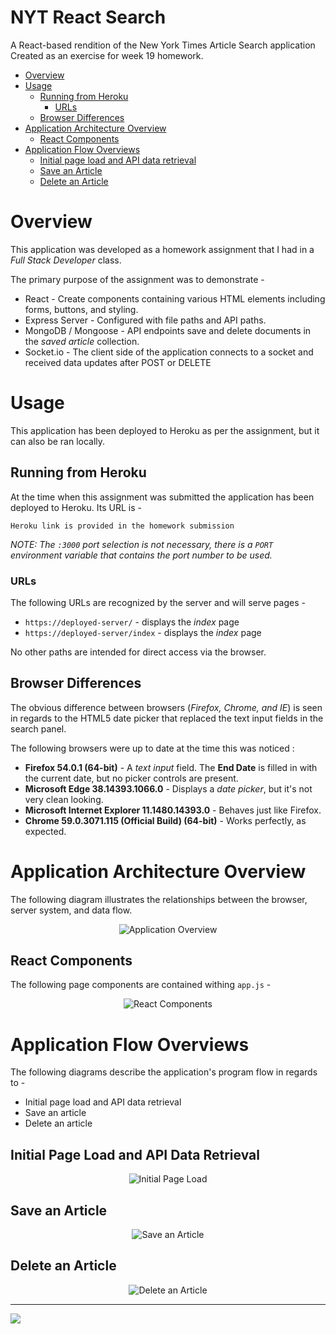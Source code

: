 # NYT React Search

A React-based rendition of the New York Times Article Search application Created as an exercise for week 19 homework.

* [Overview](#overview)
* [Usage](#usage)
  * [Running from Heroku](#running-from-heroku)
    * [URLs](#urls)
  * [Browser Differences](#browser_differences)
* [Application Architecture Overview](#application-architecture-overview)
  * [React Components](#react-components)
* [Application Flow Overviews](#application-flow-overviews)
  * [Initial page load and API data retrieval](#initial-page-load-and-api-data-retrieval)
  * [Save an Article](#save-n-article)
  * [Delete an Article](#delete-n-article)

# Overview

This application was developed as a homework assignment that I had in a *Full Stack Developer* class.

The primary purpose of the assignment was to demonstrate - 

* React - Create components containing various HTML elements including forms, buttons, and styling. 
* Express Server - Configured with file paths and API paths.
* MongoDB / Mongoose - API endpoints save and delete documents in the *saved article* collection.
* Socket.io - The client side of the application connects to a socket and received data updates after POST or DELETE

# Usage

This application has been deployed to Heroku as per the assignment, but it can also be ran locally.

## Running from Heroku

At the time when this assignment was submitted the application has been deployed to Heroku. Its URL is - 

    Heroku link is provided in the homework submission
    
*NOTE: The `:3000` port selection is not necessary, there is a `PORT` environment variable that contains the port number to be used.*

### URLs

The following URLs are recognized by the server and will serve pages - 

* `https://deployed-server/` - displays the *index* page
* `https://deployed-server/index` - displays the *index* page

No other paths are intended for direct access via the browser.

## Browser Differences

The obvious difference between browsers (_Firefox, Chrome, and IE_) is seen in regards to the HTML5 date picker that replaced the text input fields in the search panel. 

The following browsers were up to date at the time this was noticed :
* **Firefox 54.0.1 (64-bit)** - A _text input_ field. The **End Date** is filled in with the current date, but no picker controls are present.
* **Microsoft Edge 38.14393.1066.0** - Displays a _date picker_, but it's not very clean looking. 
* **Microsoft Internet Explorer 11.1480.14393.0** - Behaves just like Firefox.
* **Chrome 59.0.3071.115 (Official Build) (64-bit)** - Works perfectly, as expected. 

# Application Architecture Overview

The following diagram illustrates the relationships between the browser, server system, and data flow.

<p align="center">
  <img src="./mdimg/appl-1.png" alt="Application Overview" txt="Application Overview"/>
</p>

## React Components

The following page components are contained withing `app.js` - 

<p align="center">
  <img src="./mdimg/indexreact.png" alt="React Components" txt="React Components"/>
</p>

# Application Flow Overviews

The following diagrams describe the application's program flow in regards to - 

* Initial page load and API data retrieval
* Save an article
* Delete an article

## Initial Page Load and API Data Retrieval

<p align="center">
  <img src="./mdimg/appl-2.png" alt="Initial Page Load" txt="Initial Page Load"/>
</p>

## Save an Article

<p align="center">
  <img src="./mdimg/appl-3.png" alt="Save an Article" txt="Save an Article"/>
</p>

## Delete an Article

<p align="center">
  <img src="./mdimg/appl-4.png" alt="Delete an Article" txt="Delete an Article"/>
</p>

---
<img src="http://webexperiment.info/extcounter/mdcount.php?id=NYT-React-Search">
